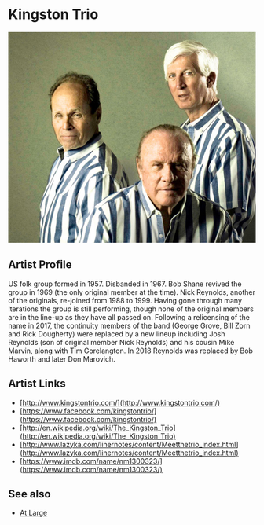 # Kingston Trio

![](../../assets/artists/Kingston_Trio.png)

## Artist Profile

US folk group formed in 1957. Disbanded in 1967.
Bob Shane revived the group in 1969 (the only original member at the time). Nick Reynolds, another of the originals, re-joined from 1988 to 1999.
Having gone through many iterations the group is still performing, though none of the original members are in the line-up as they have all passed on.
Following a relicensing of the name in 2017, the continuity members of the band (George Grove, Bill Zorn and Rick Dougherty) were replaced by a new lineup including Josh Reynolds (son of original member Nick Reynolds) and his cousin Mike Marvin, along with Tim Gorelangton. In 2018 Reynolds was replaced by Bob Haworth and later Don Marovich.

## Artist Links

- [http://www.kingstontrio.com/](http://www.kingstontrio.com/)
- [https://www.facebook.com/kingstontrio/](https://www.facebook.com/kingstontrio/)
- [http://en.wikipedia.org/wiki/The_Kingston_Trio](http://en.wikipedia.org/wiki/The_Kingston_Trio)
- [http://www.lazyka.com/linernotes/content/Meetthetrio_index.html](http://www.lazyka.com/linernotes/content/Meetthetrio_index.html)
- [https://www.imdb.com/name/nm1300323/](https://www.imdb.com/name/nm1300323/)


## See also

- [At Large](At_Large.md)
